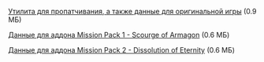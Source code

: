 [Утилита для пропатчивания, а также данные для оригинальной игры](/files/id1vis.zip) (0.9 МБ)

[Данные для аддона Mission Pack 1 - Scourge of Armagon](/files/hipnotic.rar) (0.6 МБ)

[Данные для аддона Mission Pack 2 - Dissolution of Eternity](/files/rogue.rar) (0.6 МБ)